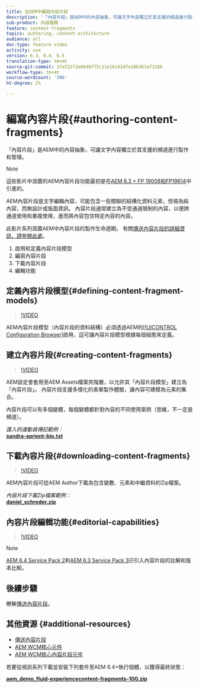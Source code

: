 ```yaml
---
title: 在AEM中編寫內容片段
description: '「內容片段」是AEM中的內容抽象，可讓文字內容獨立於其支援的頻道進行製作和管理。 '
sub-product: 內容服務
feature: content-fragments
topics: authoring, content-architecture
audience: all
doc-type: feature video
activity: use
version: 6.3, 6.4, 6.5
translation-type: tm+mt
source-git-commit: 1faf22f2e664b775c11e16cb1dfa18b363a7316b
workflow-type: tm+mt
source-wordcount: '396'
ht-degree: 2%

---
```



# 編寫內容片段{#authoring-content-fragments}

「內容片段」是AEM中的內容抽象，可讓文字內容獨立於其支援的頻道進行製作和管理。

>[!NOTE]
>
>這些影片中涵蓋的AEM內容片段功能最初是在[AEM 6.3 + FP 19008和FP19614](https://helpx.adobe.com/experience-manager/6-3/release-notes/content-services-fragments-featurepack.html)中引進的。


AEM內容片段是文字編輯內容，可能包含一些關聯的結構化資料元素，但視為純內容，而無設計或版面資訊。 內容片段通常建立為不受通道限制的內容，以便跨通道使用和重複使用，進而將內容包住特定內容的內容。

此影片系列涵蓋AEM中內容片段的製作生命週期。 有關[傳送內容片段的詳細資訊，請參閱此處](content-fragments-delivery-feature-video-use.md)。

1. 啟用和定義內容片段模型
2. 編寫內容片段
3. 下載內容片段
4. 編輯功能

## 定義內容片段模型{#defining-content-fragment-models}

>[!VIDEO](https://video.tv.adobe.com/v/22452/?quality=12&learn=on)

AEM內容片段模型（內容片段的資料結構）必須透過AEM的[[!UICONTROL Configuration Browser]](https://docs.adobe.com/content/help/en/experience-manager-cloud-service/implementing/developing/configurations.html)啟用，這可讓內容片段模型根據每個組態來定義。

## 建立內容片段{#creating-content-fragments}

>[!VIDEO](https://video.tv.adobe.com/v/22451/?quality=12&learn=on)

AEM設定會套用至AEM Assets檔案夾階層，以允許其「內容片段模型」建立為「內容片段」。 內容片段支援多樣化的表單製作體驗，讓內容可建模為元素的集合。

內容片段可以有多個變體，每個變體都針對內容的不同使用案例（思維，不一定是頻道）。

*匯入的運動員傳記範例：*\
**[sandra-sprient-bio.txt](assets/sandra-sprient-bio.txt)**

## 下載內容片段{#downloading-content-fragments}

>[!VIDEO](https://video.tv.adobe.com/v/22450/?quality=12&learn=on)

AEM內容片段可從AEM Author下載為包含變數、元素和中繼資料的Zip檔案。

*內容片段下載Zip檔案範例：*\
**[daniel_schreder.zip](assets/daniel_schreder.zip)**

## 內容片段編輯功能{#editorial-capabilities}

>[!VIDEO](https://video.tv.adobe.com/v/25891/?quality=12&learn=on)

>[!NOTE]
>
> [AEM 6.4 Service Pack 2](https://helpx.adobe.com/experience-manager/aem-releases-updates.html)和[AEM 6.3 Service Pack 3](https://helpx.adobe.com/experience-manager/6-3/release-notes/sp3-release-notes.html)已引入內容片段的註解和版本比較。

## 後續步驟

瞭解[傳送內容片段](content-fragments-delivery-feature-video-use.md)。

## 其他資源 {#additional-resources}

* [傳送內容片段](content-fragments-delivery-feature-video-use.md)
* [AEM WCM核心元件](https://docs.adobe.com/content/help/zh-Hant/experience-manager-core-components/using/introduction.html)
* [AEM WCM核心內容片段元件](https://docs.adobe.com/content/help/en/experience-manager-core-components/using/components/content-fragment-component.html)

若要從視訊系列下載並安裝下列套件至AEM 6.4+執行個體，以獲得最終狀態：

**[aem_demo_fluid-experiencecontent-fragments-100.zip](assets/aem_demo_fluid-experiencescontent-fragments-100.zip)**
